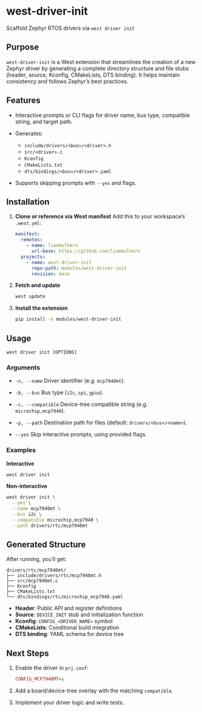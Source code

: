 # west-driver-init

Scaffold Zephyr RTOS drivers via `west driver init`

## Purpose

`west-driver-init` is a West extension that streamlines the creation of a new Zephyr driver by generating a complete directory structure and file stubs (header, source, Kconfig, CMakeLists, DTS binding). 
It helps maintain consistency and follows Zephyr’s best practices.

## Features

* Interactive prompts or CLI flags for driver name, bus type, compatible string, and target path.
* Generates:

  * `include/drivers/<bus>/<driver>.h`
  * `src/<driver>.c`
  * `Kconfig`
  * `CMakeLists.txt`
  * `dts/bindings/<bus>/<driver>.yaml`
* Supports skipping prompts with `--yes` and flags.

## Installation

1. **Clone or reference via West manifest**
   Add this to your workspace’s `.west.yml`:

   ```yaml
   manifest:
     remotes:
       - name: liammulhern
         url-base: https://github.com/liammulhern
     projects:
       - name: west-driver-init
         repo-path: modules/west-driver-init
         revision: main
   ```

2. **Fetch and update**

   ```bash
   west update
   ```

3. **Install the extension**

   ```bash
   pip install -e modules/west-driver-init
   ```

## Usage

```
west driver init [OPTIONS]
```

### Arguments

* `-n, --name`
  Driver identifier (e.g. `mcp7940mt`).

* `-b, --bus`
  Bus type (`i2c`, `spi`, `gpio`).

* `-c, --compatible`
  Device-tree compatible string (e.g. `microchip,mcp7940`).

* `-p, --path`
  Destination path for files (default: `drivers/<bus>/<name>`).

* `--yes`
  Skip interactive prompts, using provided flags.

### Examples

**Interactive**

```bash
west driver init
```

**Non-interactive**

```bash
west driver init \
  --yes \
  --name mcp7940mt \
  --bus i2c \
  --compatible microchip,mcp7940 \
  --path drivers/rtc/mcp7940mt
```

## Generated Structure

After running, you’ll get:

```
drivers/rtc/mcp7940mt/
├── include/drivers/rtc/mcp7940mt.h
├── src/mcp7940mt.c
├── Kconfig
├── CMakeLists.txt
└── dts/bindings/rtc/microchip_mcp7940.yaml
```

* **Header**: Public API and register definitions
* **Source**: `DEVICE_INIT` stub and initialization function
* **Kconfig**: `CONFIG_<DRIVER_NAME>` symbol
* **CMakeLists**: Conditional build integration
* **DTS binding**: YAML schema for device tree

## Next Steps

1. Enable the driver in `prj.conf`:

   ```ini
   CONFIG_MCP7940MT=y
   ```
2. Add a board/device-tree overlay with the matching `compatible`.
3. Implement your driver logic and write tests.

